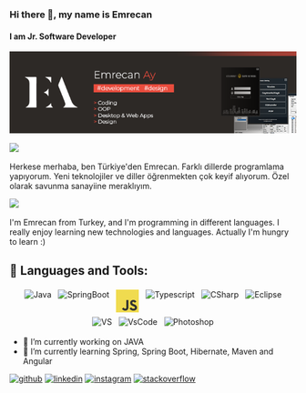 ### Hi there 👋, my name is Emrecan
#### I am Jr. Software Developer
![I am Jr. Software Developer](https://raw.githubusercontent.com/emrecanAy/emrecanAy/main/github.png)

<img src="https://cdn-icons-png.flaticon.com/512/330/330467.png" width="13"/>

Herkese merhaba, ben Türkiye'den Emrecan. Farklı dillerde programlama yapıyorum. Yeni teknolojiler ve diller öğrenmekten çok keyif alıyorum. Özel olarak savunma sanayiine meraklıyım.

<img src="https://img2.pngio.com/fileflag-of-great-britain-17071800svg-wikimedia-commons-great-britain-flag-png-1024_614.png" width="13"/>

I'm Emrecan from Turkey, and I'm programming in different languages. I really enjoy learning new technologies and languages. Actually I'm hungry to learn :)

## 🧰 Languages and Tools:
<p align="center">
<img src="https://cdn-icons-png.flaticon.com/512/226/226777.png" alt="Java" height="40" style="vertical-align:top; margin:4px">
<img src="https://www.lemon.be/wp-content/uploads/2018/01/Spring-Boot-Logo-1.png" alt="SpringBoot" height="40" style="vertical-align:top; margin:4px">
<img src="https://raw.githubusercontent.com/github/explore/80688e429a7d4ef2fca1e82350fe8e3517d3494d/topics/javascript/javascript.png" alt="Javascript" height="40" style="vertical-align:top; margin:4px">
<img src="https://img.icons8.com/color/000000/typescript.png" height="40" alt="Typescript" style="vertical-align:top; margin:4px"/>
<img src="https://iconape.com/wp-content/files/sh/51404/svg/c--4.svg" alt="CSharp" height="40" style="vertical-align:top; margin:4px">
<img src="https://img.icons8.com/officel/80/000000/java-eclipse.png" alt="Eclipse" height="40" style="vertical-align:top; margin:4px"/>
<img src="https://img.icons8.com/color/48/000000/visual-studio-2019.png" alt="VS" height="40" style="vertical-align:top; margin:4px">
<img src="https://img.icons8.com/fluent/48/000000/visual-studio-code-2019.png" alt="VsCode" height="40" style="vertical-align:top; margin:4px"/>
<img src="https://yalinbilgi.com/wp-content/uploads/2020/01/photoshop-son-kullanılan-dosyaları-temizleme.png" alt="Photoshop" height="40" style="vertical-align:top; margin:4px">
</p>

- 🔭 I’m currently working on JAVA 
- 🌱 I’m currently learning Spring, Spring Boot, Hibernate, Maven and Angular


[<img src='https://cdn.jsdelivr.net/npm/simple-icons@3.0.1/icons/github.svg' alt='github' height='40'>](https://github.com/emrecanAy)  [<img src='https://cdn.jsdelivr.net/npm/simple-icons@3.0.1/icons/linkedin.svg' alt='linkedin' height='40' >](https://www.linkedin.com/in/emrecan-ay/)  [<img src='https://cdn.jsdelivr.net/npm/simple-icons@3.0.1/icons/instagram.svg' alt='instagram' height='40' >](https://www.instagram.com/codemrecan/)  [<img src='https://cdn.jsdelivr.net/npm/simple-icons@3.0.1/icons/stackoverflow.svg' alt='stackoverflow' height='40' >](https://stackoverflow.com/users/15222467)  

